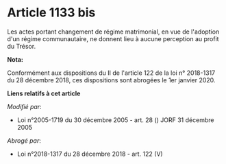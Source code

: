 # Article 1133 bis

Les actes portant changement de régime matrimonial, en vue de l'adoption d'un régime communautaire, ne donnent lieu à aucune
perception au profit du Trésor.

**Nota:**

Conformément aux dispositions du II de l'article 122 de la loi n° 2018-1317 du 28 décembre 2018, ces dispositions sont
abrogées le 1er janvier 2020.

**Liens relatifs à cet article**

_Modifié par_:

  - Loi n°2005-1719 du 30 décembre 2005 - art. 28 () JORF 31 décembre 2005

_Abrogé par_:

  - Loi n°2018-1317 du 28 décembre 2018 - art. 122 (V)
